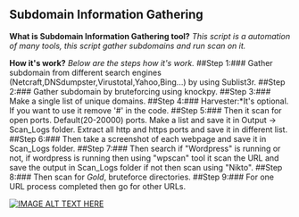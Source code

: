 ## Subdomain Information Gathering

**What is Subdomain Information Gathering tool?**
*This script is a automation of many tools, this script gather subdomains and run scan on it.*

**How it's work?**
*Below are the steps how it's work.*
##Step 1:### Gather subdomain from different search engines (Netcraft,DNSdumpster,Virustotal,Yahoo,Bing...) by using Sublist3r.
##Step 2:### Gather subdomain by bruteforcing using knockpy.
##Step 3:### Make a single list of unique domains.
##Step 4:### Harvester:*It's optional. If you want to use it remove '#' in the code.
##Step 5:### Then it scan for open ports. Default(20-20000) ports. Make a list and save it in Output -> Scan_Logs folder. Extract all http and https ports and save it in different list.
##Step 6:### Then take a screenshot of each webpage and save it in Scan_Logs folder.
##Step 7:### Then search if "Wordpress" is running or not, if wordpress is running then using "wpscan" tool it scan the URL and save the output in Scan_Logs folder if not then scan using "Nikto".
##Step 8:### Then scan for *Gold*, bruteforce directories.
##Step 9:### For one URL process completed then go for other URLs.



[![IMAGE ALT TEXT HERE](https://i.imgur.com/zmoTAZw.png)](https://www.youtube.com/watch?v=Nwg__mKtx1o)
